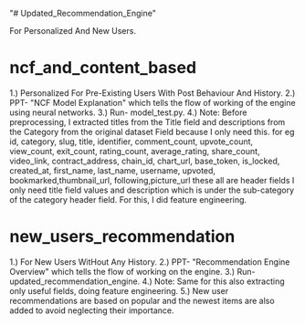 "# Updated_Recommendation_Engine" 

For Personalized And New Users.

# ncf_and_content_based
1.) Personalized For Pre-Existing Users With Post Behaviour And History.
2.) PPT- "NCF Model Explanation" which tells the flow of working of the  engine using neural networks.
3.) Run- model_test.py.
4.) Note: Before preprocessing, I extracted titles from the Title field and descriptions from the Category from the original dataset Field because I only need this. for eg id, category, slug, title, identifier, comment_count, upvote_count, view_count, exit_count, rating_count, average_rating, share_count, video_link, contract_address, chain_id, chart_url, base_token, is_locked, created_at, first_name, last_name, username, upvoted, bookmarked,thumbnail_url, following,picture_url these all are header fields I only need title field values and description which is under the sub-category of the category header field.
For this, I did feature engineering.


# new_users_recommendation
1.) For New Users WitHout Any History.
2.) PPT- "Recommendation Engine Overview" which tells the flow of working on the engine.
3.) Run- updated_recommendation_engine.
4.) Note: Same for this also extracting only useful fields, doing feature engineering.
5.) New user recommendations are based on popular and the newest items are also added to avoid neglecting their importance.


